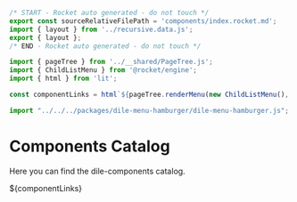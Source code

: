 ```js server
/* START - Rocket auto generated - do not touch */
export const sourceRelativeFilePath = 'components/index.rocket.md';
import { layout } from '../recursive.data.js';
export { layout };
/* END - Rocket auto generated - do not touch */

import { pageTree } from '../__shared/PageTree.js'; 
import { ChildListMenu } from '@rocket/engine';
import { html } from 'lit';

const componentLinks = html`${pageTree.renderMenu(new ChildListMenu(), sourceRelativeFilePath)}`;
```

```js script
import "../../../packages/dile-menu-hamburger/dile-menu-hamburger.js";
```


# Components Catalog

Here you can find the dile-components catalog.

<div>${componentLinks}</div>
